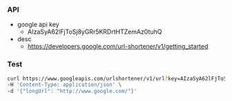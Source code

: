 ### API

- google api key
  - AIzaSyA62lFjToSj8yGRr5KRDrtHTZemAz0tuhQ
- desc
  - https://developers.google.com/url-shortener/v1/getting_started

### Test

```bash
curl https://www.googleapis.com/urlshortener/v1/url?key=AIzaSyA62lFjToSj8yGRr5KRDrtHTZemAz0tuhQ \
-H 'Content-Type: application/json' \
-d '{"longUrl": "http://www.google.com/"}'
```